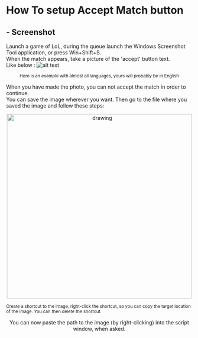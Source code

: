 # How To setup Accept Match button

## - Screenshot

Launch a game of LoL, during the queue launch the Windows Screenshot Tool application, or press Win+Shift+S. <br>
When the match appears, take a picture of the 'accept' button text. <br>Like below : 
![alt text](https://www.reusteur.org/hRDz3fWn/exemple1.png)
<p style="text-align: center;"><sup>Here is an example with almost all languages, yours will probably be in English</sup></p>
When you have made the photo, you can not accept the match in order to continue.<br>
You can save the image wherever you want. Then go to the file where you saved the image and follow these steps:<br>

<p align="center">
<img src="https://www.reusteur.org/hRDz3fWn/exemple2.gif" alt="drawing" width="500" style="text-align: center;"/>
</p>
<p style="align: center;"><sup>Create a shortcut to the image, right-click the shortcut, so you can copy the target location of the image. You can then delete the shortcut.</sup></p>

<p align="center">You can now paste the path to the image (by right-clicking) into the script window, when asked.</p>

